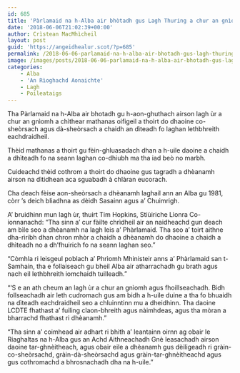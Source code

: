 ```yaml
---
id: 685
title: 'Pàrlamaid na h-Alba air bhòtadh gus Lagh Thuring a chur an gnìomh'
date: '2018-06-06T21:02:39+00:00'
author: Crìstean MacMhìcheil
layout: post
guid: 'https://angeidhealur.scot/?p=685'
permalink: /2018-06-06-parlamaid-na-h-alba-air-bhotadh-gus-lagh-thuring-a-chur-an-gniomh/
image: /images/posts/2018-06-06-parlamaid-na-h-alba-air-bhotadh-gus-lagh-thuring-a-chur-an-gniomh.webp
categories:
    - Alba
    - 'An Rìoghachd Aonaichte'
    - Lagh
    - Poileataigs
---
```


Tha Pàrlamaid na h-Alba air bhotadh gu h-aon-ghuthach airson lagh ùr a chur an gnìomh a chìthear mathanas oifigeil a thoirt do dhaoine co-sheòrsach agus dà-sheòrsach a chaidh an dìteadh fo laghan lethbhreith eachdraidheil.

Thèid mathanas a thoirt gu fèin-ghluasadach dhan a h-uile daoine a chaidh a dhìteadh fo na seann laghan co-dhiubh ma tha iad beò no marbh.

Cuideachd thèid cothrom a thoirt do dhaoine gus tagradh a dhèanamh airson na dìtidhean aca sguabadh à chlàran eucorach.

Cha deach fèise aon-sheòrsach a dhèanamh laghail ann an Alba gu 1981, còrr ’s deich bliadhna as dèidh Sasainn agus a’ Chuimrigh.

A’ bruidhinn mun lagh ùr, thuirt Tim Hopkins, Stiùiriche Lìonra Co-ionnanachd: “Tha sinn a’ cur fàilte chrìdheil air an naidheachd gun deach am bìle seo a dhèanamh na lagh leis a’ Phàrlamaid. Tha seo a’ toirt aithne dha-rìribh dhan chron mhòr a chaidh a dhèanamh do dhaoine a chaidh a dhìteadh no a dh’fhuirich fo na seann laghan seo.”

“Còmhla ri leisgeul poblach a’ Phrìomh Mhinisteir anns a’ Phàrlamaid san t-Samhain, tha e follaiseach gu bheil Alba air atharrachadh gu brath agus nach eil lethbhreith iomchaidh tuilleadh.”

“‘S e an ath cheum an lagh ùr a chur an gnìomh agus fhoillseachadh. Bidh follseachadh air leth cudromach gus am bidh a h-uile duine a tha fo bhuaidh na dìteadh eachdraidheil seo a chluinntinn mu a dheidhinn. Tha daoine LCDTE fhathast a’ fuiling claon-bhreith agus nàimhdeas, agus tha mòran a bharrachd fhathast ri dhèanamh.”

“Tha sinn a’ coimhead air adhart ri bhith a’ leantainn oirnn ag obair le Riaghaltas na h-Alba gus an Achd Aithneachadh Gnè leasachadh airson daoine tar-ghnèitheach, agus obair eile a dhèanamh gus dèiligeadh ri gràin-co-sheòrsachd, gràin-dà-sheòrsachd agus gràin-tar-ghnèitheachd agus gus cothromachd a bhrosnachadh dha na h-uile.”
